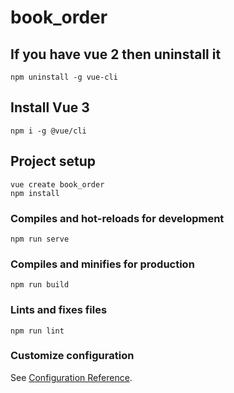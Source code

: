 # book_order

## If you have vue 2 then uninstall it

```
npm uninstall -g vue-cli
```

## Install Vue 3

```
npm i -g @vue/cli
```

## Project setup

```
vue create book_order
npm install
```

### Compiles and hot-reloads for development

```
npm run serve
```

### Compiles and minifies for production

```
npm run build
```

### Lints and fixes files

```
npm run lint
```

### Customize configuration

See [Configuration Reference](https://cli.vuejs.org/config/).
